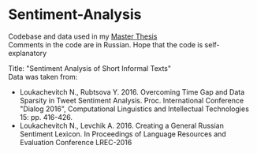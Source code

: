 # Sentiment-Analysis
Codebase and data used in my [Master Thesis  ](https://www.hse.ru/en/edu/vkr/219699559)  
Comments in the code are in Russian. Hope that the code is self-explanatory  

Title: "Sentiment Analysis of Short Informal Texts"  
Data was taken from:
- Loukachevitch N., Rubtsova Y. 2016. Overcoming Time Gap and Data Sparsity in Tweet Sentiment Analysis. Proc. International Conference "Dialog 2016", Computational Linguistics and Intellectual Technologies 15: pp. 416-426.
- Loukachevitch N., Levchik A. 2016. Creating a General Russian Sentiment Lexicon. In Proceedings of Language Resources and Evaluation Conference LREC-2016
